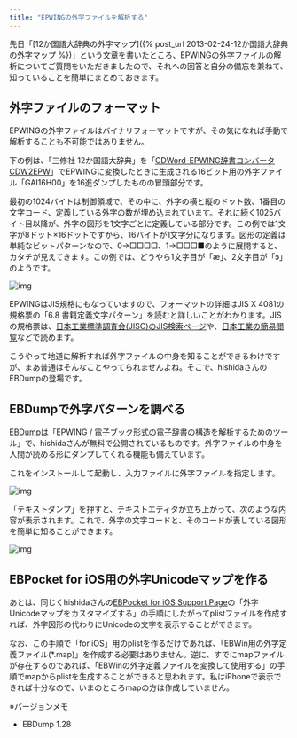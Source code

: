```yaml
---
title: "EPWINGの外字ファイルを解析する"
---
```


先日「[12か国語大辞典の外字マップ]({% post_url 2013-02-24-12か国語大辞典の外字マップ %})」という文章を書いたところ、EPWINGの外字ファイルの解析についてご質問をいただきましたので、それへの回答と自分の備忘を兼ねて、知っていることを簡単にまとめておきます。

## 外字ファイルのフォーマット

EPWINGの外字ファイルはバイナリフォーマットですが、その気になれば手動で解析することも不可能ではありません。

下の例は、「三修社 12か国語大辞典」を「[CDWord-EPWING辞書コンバータ CDW2EPW](http://hp.vector.co.jp/authors/VA022273/dic/cdw2epw/)」でEPWINGに変換したときに生成される16ビット用の外字ファイル「GAI16H00」を16進ダンプしたものの冒頭部分です。

最初の1024バイトは制御領域で、その中に、外字の横と縦のドット数、1番目の文字コード、定義している外字の数が埋め込まれています。それに続く1025バイト目以降が、外字の図形を1文字ごとに定義している部分です。この例では1文字が8ドット×16ドットですから、16バイトが1文字分になります。図形の定義は単純なビットパターンなので、0→□□□□、1→□□□■のように展開すると、カタチが見えてきます。この例では、どうやら1文字目が「æ」、2文字目が「ɔ」のようです。

![img](img/20130316-001.png)

EPWINGはJIS規格にもなっていますので、フォーマットの詳細はJIS X 4081の規格票の「6.8 書籍定義文字パターン」を読むと詳しいことがわかります。JISの規格票は、[日本工業標準調査会(JISC)のJIS検索ページ](http://www.jisc.go.jp/app/JPS/JPSO0020.html)や、[日本工業の簡易閲覧](http://kikakurui.com/)などで読めます。

こうやって地道に解析すれば外字ファイルの中身を知ることができるわけですが、まあ普通はそんなことやってられませんよね。そこで、hishidaさんのEBDumpの登場です。

## EBDumpで外字パターンを調べる

[EBDump](http://www31.ocn.ne.jp/~h_ishida/EBDump.html)は「EPWING / 電子ブック形式の電子辞書の構造を解析するためのツール」で、hishidaさんが無料で公開されているものです。外字ファイルの中身を人間が読める形にダンプしてくれる機能も備えています。

これをインストールして起動し、入力ファイルに外字ファイルを指定します。

![img](img/20130316-002.png)

「テキストダンプ」を押すと、テキストエディタが立ち上がって、次のような内容が表示されます。これで、外字の文字コードと、そのコードが表している図形を簡単に知ることができます。

![img](img/20130316-003.png)

## EBPocket for iOS用の外字Unicodeマップを作る

あとは、同じくhishidaさんの[EBPocket for iOS Support Page](http://hishida.s271.xrea.com/manual/EBPocket_iPhone/web_gaiji.html)の「外字Unicodeマップをカスタマイズする」の手順にしたがってplistファイルを作成すれば、外字図形の代わりにUnicodeの文字を表示することができます。

なお、この手順で「for iOS」用のplistを作るだけであれば、「EBWin用の外字定義ファイル(*.map)」を作成する必要はありません。逆に、すでにmapファイルが存在するのであれば、「EBWinの外字定義ファイルを変換して使用する」の手順でmapからplistを生成することができると思われます。私はiPhoneで表示できれば十分なので、いまのところmapの方は作成していません。

※バージョンメモ

- EBDump 1.28
